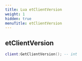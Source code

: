```yaml
---
title: Lua etClientVersion
weight: 1
hidden: true
menuTitle: etClientVersion
---
```

## etClientVersion
```lua
client:GetClientVersion(); -- int
```